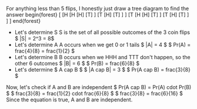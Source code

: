 For anything less than 5 flips, I honestly just draw a tree diagram to find the answer 
begin{forest}
[
[H
[H
[H]
[T]
]
[T
[H]
[T]
]
]
[T
[H
[H]
[T]
]
[T
[H]
[T]
]
]
]
end{forest}
<ul>
<li> Let's determine S 
S is the set of all possible outcomes of the 3 coin flips 
$ |S| = 2^3 = 8$
	<li> Let's determine A 
	      A occurs when we get 0 or 1 tails 
	      $ |A| = 4 $ 
	      $ Pr(A) = frac{4}{8} = frac{1}{2} $
	<li> Let's determine B 
	      B occurs when we HHH and TTT don't happen, so the other 6 outcomes 
	      $ |B| = 6 $ 
	      $ Pr(B) = frac{6}{8} $
	<li> Let's determine $ A cap B $ 
	      $ |A cap B| = 3 $ 
	      $ Pr(A cap B) = frac{3}{8} $
</ul>
Now, let's check if A and B are independent 
$ Pr(A cap B) = Pr(A) cdot Pr(B) $ 
$ frac{3}{8} = frac{1}{2} cdot frac{6}{8} $ 
$ frac{3}{8} = frac{6}{16} $ 
Since the equation is true, A and B are independent.
